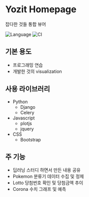 Yozit Homepage
==============

잡다한 것들 통합 뷰어

![Language](https://img.shields.io/github/languages/count/paryoja/dashboard)
![CI](https://github.com/paryoja/dashboard/workflows/CI/badge.svg?branch=master)

## 기본 용도
* 프로그래밍 연습
* 개발한 것의 visualization

## 사용 라이브러리
* Python
  * Django
  * Celery
* Javascript
  * plotjs
  * jquery
* CSS
  * Bootstrap
  
## 주 기능
* 딥러닝 스터디 하면서 만든 내용 공유
* Pokemon 분류기 데이터 수집 및 정제
* Lotto 당첨번호 확인 및 당첨금액 추이
* Corona 수치 그래프 및 예측
